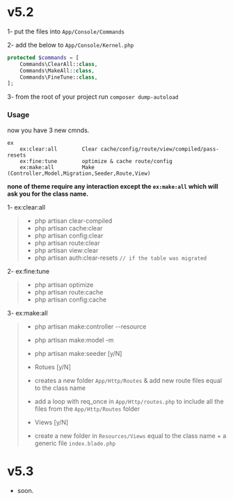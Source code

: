 # v5.2
1- put the files into `App/Console/Commands`

2- add the below to `App/Console/Kernel.php`

```php
protected $commands = [
    Commands\ClearAll::class,
    Commands\MakeAll::class,
    Commands\FineTune::class,
];
```

3- from the root of your project run `composer dump-autoload`

### Usage
now you have 3 new cmnds.

```shell
ex
    ex:clear:all        Clear cache/config/route/view/compiled/pass-resets
    ex:fine:tune        optimize & cache route/config
    ex:make:all         Make (Controller,Model,Migration,Seeder,Route,View)
```
**none of theme require any interaction except the `ex:make:all` which will ask you for the class name.**

1- ex:clear:all
>  - php artisan clear-compiled
>  - php artisan cache:clear
>  - php artisan config:clear
>  - php artisan route:clear
>  - php artisan view:clear
>  - php artisan auth:clear-resets  `// if the table was migrated`

2- ex:fine:tune
>  - php artisan optimize
>  - php artisan route:cache
>  - php artisan config:cache

3- ex:make:all
>  - php artisan make:controller --resource
>  - php artisan make:model -m
>  - php artisan make:seeder [y/N]
>
> - Rotues [y/N]
>  - creates a new folder `App/Http/Routes` & add new route files equal to the class name
>  - add a loop with req_once in `App/Http/routes.php` to include all the files from the `App/Http/Routes` folder
> - Views [y/N]
>  - create a new folder in `Resources/Views` equal to the class name + a generic file `index.blade.php`

# v5.3
- soon.
